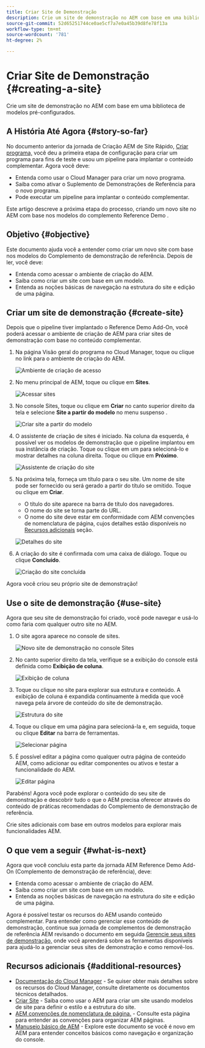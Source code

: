 ```yaml
---
title: Criar Site de Demonstração
description: Crie um site de demonstração no AEM com base em uma biblioteca de modelos pré-configurados.
source-git-commit: 52d65251744ce0ae5cf7a7e0a45b39d8fe78f13a
workflow-type: tm+mt
source-wordcount: '781'
ht-degree: 2%

---
```



# Criar Site de Demonstração {#creating-a-site}

Crie um site de demonstração no AEM com base em uma biblioteca de modelos pré-configurados.

## A História Até Agora {#story-so-far}

No documento anterior da jornada de Criação AEM de Site Rápido, [Criar programa,](create-program.md) você deu a primeira etapa de configuração para criar um programa para fins de teste e usou um pipeline para implantar o conteúdo complementar. Agora você deve:

* Entenda como usar o Cloud Manager para criar um novo programa.
* Saiba como ativar o Suplemento de Demonstrações de Referência para o novo programa.
* Pode executar um pipeline para implantar o conteúdo complementar.

Este artigo descreve a próxima etapa do processo, criando um novo site no AEM com base nos modelos do complemento Reference Demo .

## Objetivo {#objective}

Este documento ajuda você a entender como criar um novo site com base nos modelos do Complemento de demonstração de referência. Depois de ler, você deve:

* Entenda como acessar o ambiente de criação do AEM.
* Saiba como criar um site com base em um modelo.
* Entenda as noções básicas de navegação na estrutura do site e edição de uma página.

## Criar um site de demonstração {#create-site}

Depois que o pipeline tiver implantado o Reference Demo Add-On, você poderá acessar o ambiente de criação de AEM para criar sites de demonstração com base no conteúdo complementar.

1. Na página Visão geral do programa no Cloud Manager, toque ou clique no link para o ambiente de criação do AEM.

   ![Ambiente de criação de acesso](assets/access-author.png)

1. No menu principal de AEM, toque ou clique em **Sites**.

   ![Acessar sites](assets/access-sites.png)

1. No console Sites, toque ou clique em **Criar** no canto superior direito da tela e selecione **Site a partir do modelo** no menu suspenso .

   ![Criar site a partir do modelo](assets/create-site-from-template.png)

1. O assistente de criação de sites é iniciado. Na coluna da esquerda, é possível ver os modelos de demonstração que o pipeline implantou em sua instância de criação. Toque ou clique em um para selecioná-lo e mostrar detalhes na coluna direita. Toque ou clique em **Próximo**.

   ![Assistente de criação do site](assets/site-creation-wizard.png)

1. Na próxima tela, forneça um título para o seu site. Um nome de site pode ser fornecido ou será gerado a partir do título se omitido. Toque ou clique em **Criar**.

   * O título do site aparece na barra de título dos navegadores.
   * O nome do site se torna parte do URL.
   * O nome do site deve estar em conformidade com AEM convenções de nomenclatura de página, cujos detalhes estão disponíveis no [Recursos adicionais](#additional-resources) seção.

   ![Detalhes do site](assets/site-details.png)

1. A criação do site é confirmada com uma caixa de diálogo. Toque ou clique **Concluído**.

   ![Criação do site concluída](assets/site-creation-complete.png)

Agora você criou seu próprio site de demonstração!

## Use o site de demonstração {#use-site}

Agora que seu site de demonstração foi criado, você pode navegar e usá-lo como faria com qualquer outro site no AEM.

1. O site agora aparece no console de sites.

   ![Novo site de demonstração no console Sites](assets/new-demo-site.png)

1. No canto superior direito da tela, verifique se a exibição do console está definida como **Exibição de coluna**.

   ![Exibição de coluna](assets/column-view.png)

1. Toque ou clique no site para explorar sua estrutura e conteúdo. A exibição de coluna é expandida continuamente à medida que você navega pela árvore de conteúdo do site de demonstração.

   ![Estrutura do site](assets/site-structure.png)

1. Toque ou clique em uma página para selecioná-la e, em seguida, toque ou clique **Editar** na barra de ferramentas.

   ![Selecionar página](assets/select-page.png)

1. É possível editar a página como qualquer outra página de conteúdo AEM, como adicionar ou editar componentes ou ativos e testar a funcionalidade do AEM.

   ![Editar página](assets/edit-page.png)

Parabéns! Agora você pode explorar o conteúdo do seu site de demonstração e descobrir tudo o que o AEM precisa oferecer através do conteúdo de práticas recomendadas do Complemento de demonstração de referência.

Crie sites adicionais com base em outros modelos para explorar mais funcionalidades AEM.

## O que vem a seguir {#what-is-next}

Agora que você concluiu esta parte da jornada AEM Reference Demo Add-On (Complemento de demonstração de referência), deve:

* Entenda como acessar o ambiente de criação do AEM.
* Saiba como criar um site com base em um modelo.
* Entenda as noções básicas de navegação na estrutura do site e edição de uma página.

Agora é possível testar os recursos do AEM usando conteúdo complementar. Para entender como gerenciar esse conteúdo de demonstração, continue sua jornada de complementos de demonstração de referência AEM revisando o documento em seguida [Gerencie seus sites de demonstração,](manage.md) onde você aprenderá sobre as ferramentas disponíveis para ajudá-lo a gerenciar seus sites de demonstração e como removê-los.

## Recursos adicionais {#additional-resources}

* [Documentação do Cloud Manager](https://experienceleague.adobe.com/docs/experience-manager-cloud-service/onboarding/onboarding-concepts/cloud-manager-introduction.html) - Se quiser obter mais detalhes sobre os recursos do Cloud Manager, consulte diretamente os documentos técnicos detalhados.
* [Criar Site](/help/sites-cloud/administering/site-creation/create-site.md) - Saiba como usar o AEM para criar um site usando modelos de site para definir o estilo e a estrutura do site.
* [AEM convenções de nomenclatura de página.](/help/sites-cloud/authoring/fundamentals/organizing-pages.md#page-name-restrictions-and-best-practices) - Consulte esta página para entender as convenções para organizar AEM páginas.
* [Manuseio básico de AEM](/help/sites-cloud/authoring/getting-started/basic-handling.md) - Explore este documento se você é novo em AEM para entender conceitos básicos como navegação e organização do console.